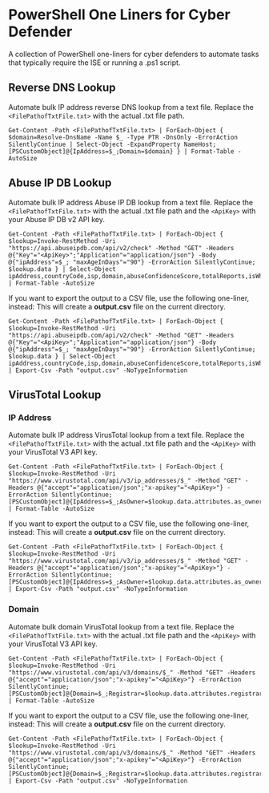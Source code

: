 # PowerShell One Liners for Cyber Defender

A collection of PowerShell one-liners for cyber defenders to automate tasks that typically require the ISE or running a .ps1 script.

## Reverse DNS Lookup
Automate bulk IP address reverse DNS lookup from a text file. Replace the `<FilePathofTxtFile.txt>` with the actual .txt file path.
```
Get-Content -Path <FilePathofTxtFile.txt> | ForEach-Object { $domain=Resolve-DnsName -Name $_ -Type PTR -DnsOnly -ErrorAction SilentlyContinue | Select-Object -ExpandProperty NameHost; [PSCustomObject]@{IpAddress=$_;Domain=$domain} } | Format-Table -AutoSize
```

## Abuse IP DB Lookup
Automate bulk IP address Abuse IP DB lookup from a text file. Replace the `<FilePathofTxtFile.txt>` with the actual .txt file path and the `<ApiKey>` with your Abuse IP DB v2 API key.
```
Get-Content -Path <FilePathofTxtFile.txt> | ForEach-Object { $lookup=Invoke-RestMethod -Uri "https://api.abuseipdb.com/api/v2/check" -Method "GET" -Headers @{"Key"="<ApiKey>";"Application"="application/json"} -Body @{"ipAddress"=$_; "maxAgeInDays"="90"} -ErrorAction SilentlyContinue; $lookup.data } | Select-Object ipAddress,countryCode,isp,domain,abuseConfidenceScore,totalReports,isWhitelisted,isTor | Format-Table -AutoSize
```

If you want to export the output to a CSV file, use the following one-liner, instead:
This will create a **output.csv** file on the current directory.
```
Get-Content -Path <FilePathofTxtFile.txt> | ForEach-Object { $lookup=Invoke-RestMethod -Uri "https://api.abuseipdb.com/api/v2/check" -Method "GET" -Headers @{"Key"="<ApiKey>";"Application"="application/json"} -Body @{"ipAddress"=$_; "maxAgeInDays"="90"} -ErrorAction SilentlyContinue; $lookup.data } | Select-Object ipAddress,countryCode,isp,domain,abuseConfidenceScore,totalReports,isWhitelisted,isTor | Export-Csv -Path "output.csv" -NoTypeInformation
```

## VirusTotal Lookup
### IP Address
Automate bulk IP address VirusTotal lookup from a text file. Replace the `<FilePathofTxtFile.txt>` with the actual .txt file path and the `<ApiKey>` with your VirusTotal V3 API key.
```
Get-Content -Path <FilePathofTxtFile.txt> | ForEach-Object { $lookup=Invoke-RestMethod -Uri "https://www.virustotal.com/api/v3/ip_addresses/$_" -Method "GET" -Headers @{"accept"="application/json";"x-apikey"="<ApiKey>"} -ErrorAction SilentlyContinue; [PSCustomObject]@{IpAddress=$_;AsOwner=$lookup.data.attributes.as_owner;Malicious=$lookup.data.attributes.last_analysis_stats.malicious;Suspicious=$lookup.data.attributes.last_analysis_stats.suspicious;Undetected=$lookup.data.attributes.last_analysis_stats.undetected;Harmless=$lookup.data.attributes.last_analysis_stats.harmless;Timeout=$lookup.data.attributes.last_analysis_stats.timeout}} | Format-Table -AutoSize
```

If you want to export the output to a CSV file, use the following one-liner, instead:
This will create a **output.csv** file on the current directory.
```
Get-Content -Path <FilePathofTxtFile.txt> | ForEach-Object { $lookup=Invoke-RestMethod -Uri "https://www.virustotal.com/api/v3/ip_addresses/$_" -Method "GET" -Headers @{"accept"="application/json";"x-apikey"="<ApiKey>"} -ErrorAction SilentlyContinue; [PSCustomObject]@{IpAddress=$_;AsOwner=$lookup.data.attributes.as_owner;Malicious=$lookup.data.attributes.last_analysis_stats.malicious;Suspicious=$lookup.data.attributes.last_analysis_stats.suspicious;Undetected=$lookup.data.attributes.last_analysis_stats.undetected;Harmless=$lookup.data.attributes.last_analysis_stats.harmless;Timeout=$lookup.data.attributes.last_analysis_stats.timeout}} | Export-Csv -Path "output.csv" -NoTypeInformation
```
### Domain
Automate bulk domain VirusTotal lookup from a text file. Replace the `<FilePathofTxtFile.txt>` with the actual .txt file path and the `<ApiKey>` with your VirusTotal V3 API key.
```
Get-Content -Path <FilePathofTxtFile.txt> | ForEach-Object { $lookup=Invoke-RestMethod -Uri "https://www.virustotal.com/api/v3/domains/$_" -Method "GET" -Headers @{"accept"="application/json";"x-apikey"="<ApiKey>"} -ErrorAction SilentlyContinue; [PSCustomObject]@{Domain=$_;Registrar=$lookup.data.attributes.registrar;Malicious=$lookup.data.attributes.last_analysis_stats.malicious;Suspicious=$lookup.data.attributes.last_analysis_stats.suspicious;Undetected=$lookup.data.attributes.last_analysis_stats.undetected;Harmless=$lookup.data.attributes.last_analysis_stats.harmless;Timeout=$lookup.data.attributes.last_analysis_stats.timeout}} | Format-Table -AutoSize
```

If you want to export the output to a CSV file, use the following one-liner, instead:
This will create a **output.csv** file on the current directory.
```
Get-Content -Path <FilePathofTxtFile.txt> | ForEach-Object { $lookup=Invoke-RestMethod -Uri "https://www.virustotal.com/api/v3/domains/$_" -Method "GET" -Headers @{"accept"="application/json";"x-apikey"="<ApiKey>"} -ErrorAction SilentlyContinue; [PSCustomObject]@{Domain=$_;Registrar=$lookup.data.attributes.registrar;Malicious=$lookup.data.attributes.last_analysis_stats.malicious;Suspicious=$lookup.data.attributes.last_analysis_stats.suspicious;Undetected=$lookup.data.attributes.last_analysis_stats.undetected;Harmless=$lookup.data.attributes.last_analysis_stats.harmless;Timeout=$lookup.data.attributes.last_analysis_stats.timeout}} | Export-Csv -Path "output.csv" -NoTypeInformation
```
